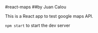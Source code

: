 #react-maps
##by Juan Calou

This is a React app to test google maps API.

```npm start``` to start the dev server
